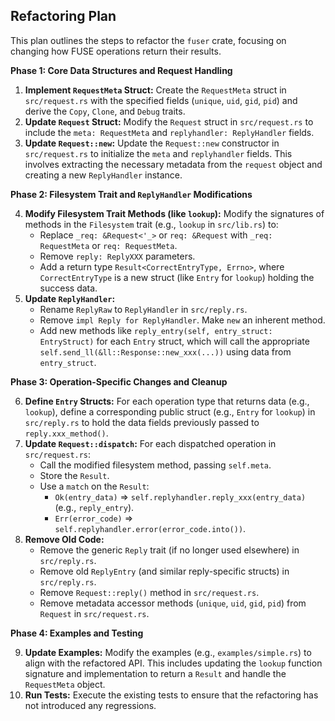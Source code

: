 ## Refactoring Plan

This plan outlines the steps to refactor the `fuser` crate, focusing on changing how FUSE operations return their results.

**Phase 1: Core Data Structures and Request Handling**

1.  **Implement `RequestMeta` Struct:** Create the `RequestMeta` struct in `src/request.rs` with the specified fields (`unique`, `uid`, `gid`, `pid`) and derive the `Copy`, `Clone`, and `Debug` traits.
2.  **Update `Request` Struct:** Modify the `Request` struct in `src/request.rs` to include the `meta: RequestMeta` and `replyhandler: ReplyHandler` fields.
3.  **Update `Request::new`:** Update the `Request::new` constructor in `src/request.rs` to initialize the `meta` and `replyhandler` fields. This involves extracting the necessary metadata from the `request` object and creating a new `ReplyHandler` instance.

**Phase 2: Filesystem Trait and `ReplyHandler` Modifications**

4.  **Modify Filesystem Trait Methods (like `lookup`):** Modify the signatures of methods in the `Filesystem` trait (e.g., `lookup` in `src/lib.rs`) to:
    *   Replace `_req: &Request<'_>` or `req: &Request` with `_req: RequestMeta` or `req: RequestMeta`.
    *   Remove `reply: ReplyXXX` parameters.
    *   Add a return type `Result<CorrectEntryType, Errno>`, where `CorrectEntryType` is a new struct (like `Entry` for `lookup`) holding the success data.
5.  **Update `ReplyHandler`:**
    *   Rename `ReplyRaw` to `ReplyHandler` in `src/reply.rs`.
    *   Remove `impl Reply for ReplyHandler`. Make `new` an inherent method.
    *   Add new methods like `reply_entry(self, entry_struct: EntryStruct)` for each `Entry` struct, which will call the appropriate `self.send_ll(&ll::Response::new_xxx(...))` using data from `entry_struct`.

**Phase 3: Operation-Specific Changes and Cleanup**

6.  **Define `Entry` Structs:** For each operation type that returns data (e.g., `lookup`), define a corresponding public struct (e.g., `Entry` for `lookup`) in `src/reply.rs` to hold the data fields previously passed to `reply.xxx_method()`.
7.  **Update `Request::dispatch`:** For each dispatched operation in `src/request.rs`:
    *   Call the modified filesystem method, passing `self.meta`.
    *   Store the `Result`.
    *   Use a `match` on the `Result`:
        *   `Ok(entry_data)` => `self.replyhandler.reply_xxx(entry_data)` (e.g., `reply_entry`).
        *   `Err(error_code)` => `self.replyhandler.error(error_code.into())`.
8.  **Remove Old Code:**
    *   Remove the generic `Reply` trait (if no longer used elsewhere) in `src/reply.rs`.
    *   Remove old `ReplyEntry` (and similar reply-specific structs) in `src/reply.rs`.
    *   Remove `Request::reply()` method in `src/request.rs`.
    *   Remove metadata accessor methods (`unique`, `uid`, `gid`, `pid`) from `Request` in `src/request.rs`.

**Phase 4: Examples and Testing**

9.  **Update Examples:** Modify the examples (e.g., `examples/simple.rs`) to align with the refactored API. This includes updating the `lookup` function signature and implementation to return a `Result` and handle the `RequestMeta` object.
10. **Run Tests:** Execute the existing tests to ensure that the refactoring has not introduced any regressions.
